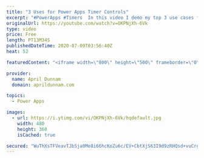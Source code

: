 ```yaml
---
title: "3 Uses for Power Apps Timer Controls"
excerpt: "#PowerApps #Timers  In this video I demo my top 3 use cases for the Timer Control in Power Apps.   You'll learn how to use the timer to: ✅Create animations (rotate objects, move objects across the screen, color fade text) ✅Do automatic redirects  ✅Implement background refreshes for your data sources"
originalUrl: https://youtube.com/watch?v=OKPNjXh-6Vk
type: video
price: Free
length: PT13M34S
publishedDateTime: 2020-07-09T03:56:40Z
heat: 52

featuredContent: "<iframe width=\"800\" height=\"500\" frameborder=\"0\" src=\"https://www.youtube.com/embed/OKPNjXh-6Vk\" allow=\"accelerometer; autoplay; encrypted-media; gyroscope; picture-in-picture\" allowfullscreen></iframe>"

provider:
  name: April Dunnam
  domain: aprildunnam.com

topics:
  - Power Apps

images:
  - url: https://i.ytimg.com/vi/OKPNjXh-6Vk/hqdefault.jpg
    width: 480
    height: 360
    isCached: true

secured: "WuThXsTFVeavTJbSja0Me8i66hcKoZu6c/EV+CbtXjS63I9d9zRHQsd+vuCrgD0JgO/BTWYBHS0F+BgTclhSMGRsZXzf6pYpFUat0G+0gXS1Kg4Y1nkfnjZ2SkKDlWHSQX18rrg4S8eDNLMZaz+7WAK9q77mHIG9+tkGRFmG76Rryk/mkXaZgnFXdNYdP//N9xtxKAkX4fpJGaPMUOvtvJUQOH5fsWDemOIfPDnJfNSfMSDyh74ijxgZKJlZ0FF9Y1pHPn1yg3FzzmOZMuvUOTIHQ7YDPs8iCHoyPWJbaiXFPhr5kkuG1wsOOjzeqMKTn5hvD2Qh4OfHPcaZPO7YcyOwbmNtK67Fvyu7pEV6SoapYegNmBaTO9I21Map4E8hgtA6nz0epHpzsZjK/n+LqgMXIOnf7hxTLGHUjthZYBI=;mG46UUJtJ3XJzUZVv7HdVA=="
---
```


